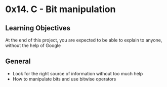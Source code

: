 # 0x14. C - Bit manipulation

## Learning Objectives

At the end of this project, you are expected to be able to explain to anyone, without the help of Google

## General
* Look for the right source of information without too much help
* How to manipulate bits and use bitwise operators
